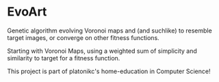 # EvoArt
Genetic algorithm evolving Voronoi maps and (and suchlike) to resemble target images, or converge on other fitness functions.

Starting with Voronoi Maps, using a weighted sum of simplicity and similarity to target for a fitness function.

This project is part of platonikc's home-education in Computer Science!
